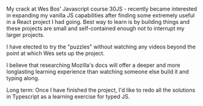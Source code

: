My crack at Wes Bos' Javascript course 30JS - recently became interested in expanding my vanilla JS capabilities after finding some extremely useful in a React project I had going. Best way to learn is by building things and these projects are small and self-contained enough not to interrupt my larger projects.

I have elected to try the "puzzles" without watching any videos beyond the point at which Wes sets up the project. 

I believe that researching Mozilla's docs will offer a deeper and more longlasting learning experience than watching someone else build it and typing along.

Long term: Once I have finished the project, I'd like to redo all the solutions in Typescript as a learning exercise for typed JS.
